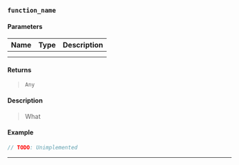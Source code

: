 ### `function_name`

#### Parameters
| Name | Type | Description |
| ---- | ---- | ---- |
|  |  |  |
|  |  |  |
#### Returns 
> `Any` 

#### Description
> What

#### Example
   
```js
// TODO: Unimplemented
```

---

